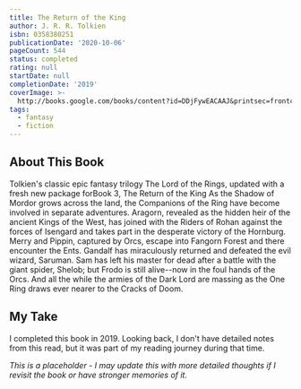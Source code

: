 ```yaml
---
title: The Return of the King
author: J. R. R. Tolkien
isbn: 0358380251
publicationDate: '2020-10-06'
pageCount: 544
status: completed
rating: null
startDate: null
completionDate: '2019'
coverImage: >-
  http://books.google.com/books/content?id=DDjFywEACAAJ&printsec=frontcover&img=1&zoom=1&source=gbs_api
tags:
  - fantasy
  - fiction
---
```


## About This Book

Tolkien's classic epic fantasy trilogy The Lord of the Rings, updated with a fresh new package forBook 3, The Return of the King As the Shadow of Mordor grows across the land, the Companions of the Ring have become involved in separate adventures. Aragorn, revealed as the hidden heir of the ancient Kings of the West, has joined with the Riders of Rohan against the forces of Isengard and takes part in the desperate victory of the Hornburg. Merry and Pippin, captured by Orcs, escape into Fangorn Forest and there encounter the Ents. Gandalf has miraculously returned and defeated the evil wizard, Saruman. Sam has left his master for dead after a battle with the giant spider, Shelob; but Frodo is still alive--now in the foul hands of the Orcs. And all the while the armies of the Dark Lord are massing as the One Ring draws ever nearer to the Cracks of Doom.

## My Take

I completed this book in 2019. Looking back, I don't have detailed notes from this read, but it was part of my reading journey during that time.

*This is a placeholder - I may update this with more detailed thoughts if I revisit the book or have stronger memories of it.*

